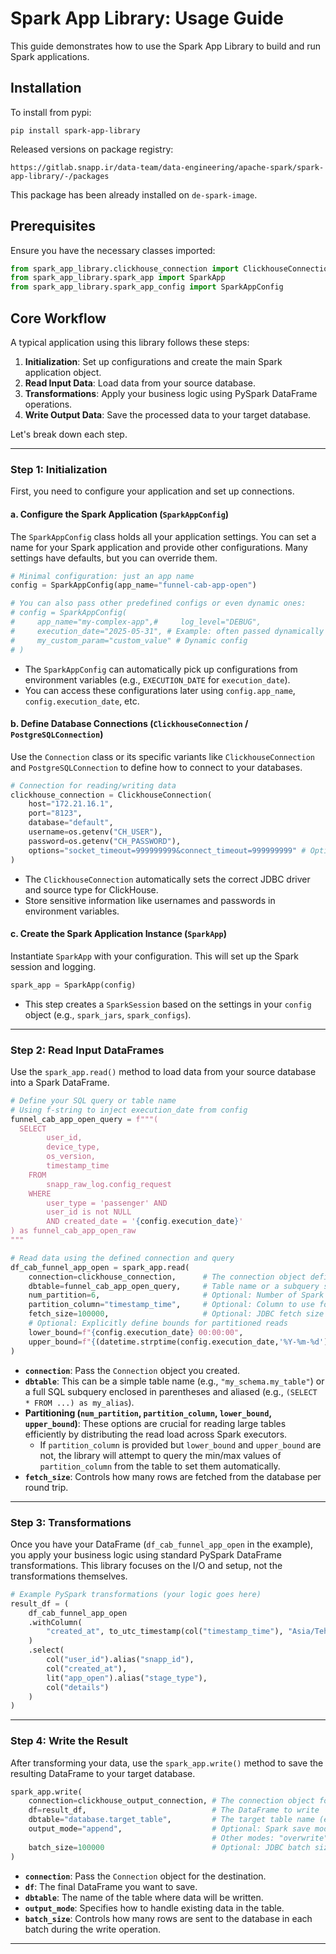 # Spark App Library: Usage Guide

This guide demonstrates how to use the Spark App Library to build and run Spark applications.

## Installation

To install from pypi:

    pip install spark-app-library

Released versions on package registry:

    https://gitlab.snapp.ir/data-team/data-engineering/apache-spark/spark-app-library/-/packages

This package has been already installed on `de-spark-image`.

## Prerequisites

Ensure you have the necessary classes imported:

```python
from spark_app_library.clickhouse_connection import ClickhouseConnection
from spark_app_library.spark_app import SparkApp
from spark_app_library.spark_app_config import SparkAppConfig
```

## Core Workflow

A typical application using this library follows these steps:

1.  **Initialization**: Set up configurations and create the main Spark application object.
2.  **Read Input Data**: Load data from your source database.
3.  **Transformations**: Apply your business logic using PySpark DataFrame operations.
4.  **Write Output Data**: Save the processed data to your target database.

Let's break down each step.

---

### Step 1: Initialization

First, you need to configure your application and set up connections.

#### a. Configure the Spark Application (`SparkAppConfig`)

The `SparkAppConfig` class holds all your application settings. You can set a name for your Spark application and provide other configurations. Many settings have defaults, but you can override them.

```python
# Minimal configuration: just an app name
config = SparkAppConfig(app_name="funnel-cab-app-open")

# You can also pass other predefined configs or even dynamic ones:
# config = SparkAppConfig(
#     app_name="my-complex-app",#     log_level="DEBUG",
#     execution_date="2025-05-31", # Example: often passed dynamically
#     my_custom_param="custom_value" # Dynamic config
# )
```

*   The `SparkAppConfig` can automatically pick up configurations from environment variables (e.g., `EXECUTION_DATE` for `execution_date`).
*   You can access these configurations later using `config.app_name`, `config.execution_date`, etc.

#### b. Define Database Connections (`ClickhouseConnection` / `PostgreSQLConnection`)

Use the `Connection` class or its specific variants like `ClickhouseConnection` and `PostgreSQLConnection` to define how to connect to your databases.

```python
# Connection for reading/writing data
clickhouse_connection = ClickhouseConnection(
    host="172.21.16.1",
    port="8123",
    database="default",
    username=os.getenv("CH_USER"),
    password=os.getenv("CH_PASSWORD"),
    options="socket_timeout=999999999&connect_timeout=999999999" # Optional JDBC parameters
)
```
*   The `ClickhouseConnection` automatically sets the correct JDBC driver and source type for ClickHouse.
*   Store sensitive information like usernames and passwords in environment variables.

#### c. Create the Spark Application Instance (`SparkApp`)

Instantiate `SparkApp` with your configuration. This will set up the Spark session and logging.

```python
spark_app = SparkApp(config)
```
*   This step creates a `SparkSession` based on the settings in your `config` object (e.g., `spark_jars`, `spark_configs`).

---

### Step 2: Read Input DataFrames

Use the `spark_app.read()` method to load data from your source database into a Spark DataFrame.

```python
# Define your SQL query or table name
# Using f-string to inject execution_date from config
funnel_cab_app_open_query = f"""(
  SELECT
        user_id,
        device_type,
        os_version,
        timestamp_time
    FROM 
        snapp_raw_log.config_request
    WHERE 
        user_type = 'passenger' AND
        user_id is not NULL
        AND created_date = '{config.execution_date}' 
) as funnel_cab_app_open_raw
"""

# Read data using the defined connection and query
df_cab_funnel_app_open = spark_app.read(
    connection=clickhouse_connection,      # The connection object defined earlier
    dbtable=funnel_cab_app_open_query,     # Table name or a subquery string (as shown)
    num_partition=6,                       # Optional: Number of Spark partitions for parallelism
    partition_column="timestamp_time",     # Optional: Column to use for partitioning reads
    fetch_size=100000,                     # Optional: JDBC fetch size
    # Optional: Explicitly define bounds for partitioned reads
    lower_bound=f"{config.execution_date} 00:00:00", 
    upper_bound=f"{(datetime.strptime(config.execution_date,'%Y-%m-%d') + timedelta(days=1)).strftime('%Y-%m-%d')} 00:00:00",
)
```
*   **`connection`**: Pass the `Connection` object you created.
*   **`dbtable`**: This can be a simple table name (e.g., `"my_schema.my_table"`) or a full SQL subquery enclosed in parentheses and aliased (e.g., `(SELECT * FROM ...) as my_alias`).
*   **Partitioning (`num_partition`, `partition_column`, `lower_bound`, `upper_bound`)**: These options are crucial for reading large tables efficiently by distributing the read load across Spark executors.
    *   If `partition_column` is provided but `lower_bound` and `upper_bound` are not, the library will attempt to query the min/max values of `partition_column` from the table to set them automatically.
*   **`fetch_size`**: Controls how many rows are fetched from the database per round trip.

---

### Step 3: Transformations

Once you have your DataFrame (`df_cab_funnel_app_open` in the example), you apply your business logic using standard PySpark DataFrame transformations. This library focuses on the I/O and setup, not the transformations themselves.

```python
# Example PySpark transformations (your logic goes here)
result_df = (
    df_cab_funnel_app_open
    .withColumn(
        "created_at", to_utc_timestamp(col("timestamp_time"), "Asia/Tehran")
    )
    .select(
        col("user_id").alias("snapp_id"),
        col("created_at"),
        lit("app_open").alias("stage_type"),
        col("details")
    )
)
```

---

### Step 4: Write the Result

After transforming your data, use the `spark_app.write()` method to save the resulting DataFrame to your target database.

```python
spark_app.write(
    connection=clickhouse_output_connection, # The connection object for your target database
    df=result_df,                            # The DataFrame to write
    dbtable="database.target_table",         # The target table name (e.g., "schema.table_name")
    output_mode="append",                    # Optional: Spark save mode (default is "append")
                                             # Other modes: "overwrite", "error", "ignore"
    batch_size=100000                        # Optional: JDBC batch size for writing
)
```
*   **`connection`**: Pass the `Connection` object for the destination.
*   **`df`**: The final DataFrame you want to save.
*   **`dbtable`**: The name of the table where data will be written.
*   **`output_mode`**: Specifies how to handle existing data in the table.
*   **`batch_size`**: Controls how many rows are sent to the database in each batch during the write operation.

---
